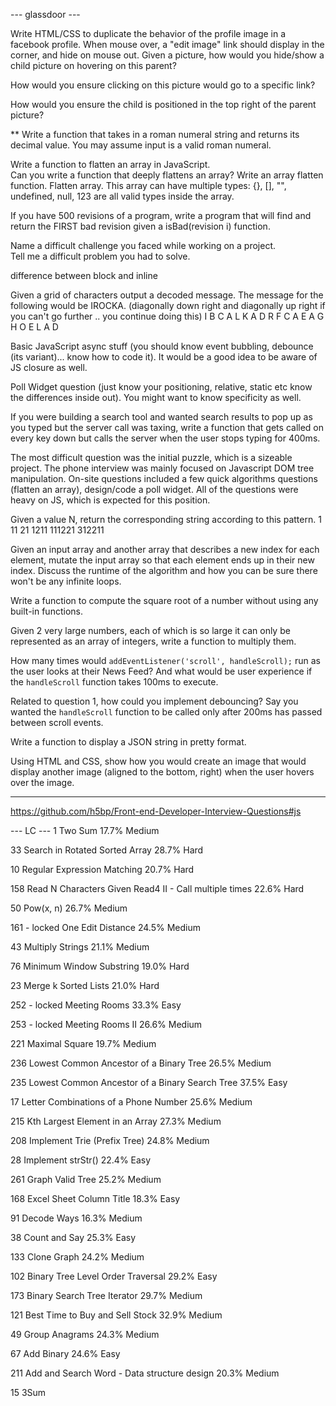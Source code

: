 --- glassdoor ---

Write HTML/CSS to duplicate the behavior of the profile image in a facebook profile. When mouse over, a "edit image" link should display in the corner, and hide on mouse out. 
Given a picture, how would you hide/show a child picture on hovering on this parent?  

How would you ensure clicking on this picture would go to a specific link?

How would you ensure the child is positioned in the top right of the parent picture? 

** Write a function that takes in a roman numeral string and returns its decimal value. You may assume input is a valid roman numeral.  

Write a function to flatten an array in JavaScript.  
Can you write a function that deeply flattens an array? 
Write an array flatten function. 
Flatten array. This array can have multiple types: {}, [], "", undefined, null, 123 are all valid types inside the array. 

If you have 500 revisions of a program, write a program that will find and return the FIRST bad revision given a isBad(revision i) function.  

Name a difficult challenge you faced while working on a project.  
Tell me a difficult problem you had to solve. 

difference between block and inline

Given a grid of characters output a decoded message. The message for the following would be IROCKA. (diagonally down right and diagonally up right if you can't go further .. you continue doing this)
I B C A L K A
D R F C A E A
G H O E L A D 

Basic JavaScript async stuff (you should know event bubbling, debounce (its variant)... know how to code it). It would be a good idea to be aware of JS closure as well. 

Poll Widget question (just know your positioning, relative, static etc know the differences inside out). You might want to know specificity as well. 

If you were building a search tool and wanted search results to pop up as you typed but the server call was taxing, write a function that gets called on every key down but calls the server when the user stops typing for 400ms.

The most difficult question was the initial puzzle, which is a sizeable project. The phone interview was mainly focused on Javascript DOM tree manipulation. On-site questions included a few quick algorithms questions (flatten an array), design/code a poll widget. All of the questions were heavy on JS, which is expected for this position.

Given a value N, return the corresponding string according to this pattern.
1
11
21
1211
111221
312211

Given an input array and another array that describes a new index for each element, mutate the input array so that each element ends up in their new index. Discuss the runtime of the algorithm and how you can be sure there won't be any infinite loops.  

Write a function to compute the square root of a number without using any built-in functions.

Given 2 very large numbers, each of which is so large it can only be represented as an array of integers, write a function to multiply them.  

How many times would `addEventListener('scroll', handleScroll);` run as the user looks at their News Feed? And what would be user experience if the `handleScroll` function takes 100ms to execute.

Related to question 1, how could you implement debouncing? Say you wanted the `handleScroll` function to be called only after 200ms has passed between scroll events. 

Write a function to display a JSON string in pretty format.  

Using HTML and CSS, show how you would create an image that would display another image (aligned to the bottom, right) when the user hovers over the image.

--- 

https://github.com/h5bp/Front-end-Developer-Interview-Questions#js

--- LC ---
1
Two Sum
17.7%
Medium

33
Search in Rotated Sorted Array
28.7%
Hard

10
Regular Expression Matching
20.7%
Hard

158
Read N Characters Given Read4 II - Call multiple times
22.6%
Hard

50
Pow(x, n)
26.7%
Medium

161 - locked
One Edit Distance
24.5%
Medium

43
Multiply Strings
21.1%
Medium

76
Minimum Window Substring
19.0%
Hard

23
Merge k Sorted Lists
21.0%
Hard

252 - locked
Meeting Rooms
33.3%
Easy

253 - locked
Meeting Rooms II
26.6%
Medium

221
Maximal Square
19.7%
Medium

236
Lowest Common Ancestor of a Binary Tree
26.5%
Medium

235
Lowest Common Ancestor of a Binary Search Tree
37.5%
Easy

17
Letter Combinations of a Phone Number
25.6%
Medium

215
Kth Largest Element in an Array
27.3%
Medium

208
Implement Trie (Prefix Tree)
24.8%
Medium

28
Implement strStr()
22.4%
Easy

261
Graph Valid Tree
25.2%
Medium

168
Excel Sheet Column Title
18.3%
Easy

91
Decode Ways
16.3%
Medium

38
Count and Say
25.3%
Easy

133
Clone Graph
24.2%
Medium

102
Binary Tree Level Order Traversal
29.2%
Easy

173
Binary Search Tree Iterator
29.7%
Medium

121
Best Time to Buy and Sell Stock
32.9%
Medium

49
Group Anagrams
24.3%
Medium

67
Add Binary
24.6%
Easy

211
Add and Search Word - Data structure design
20.3%
Medium

15
3Sum

